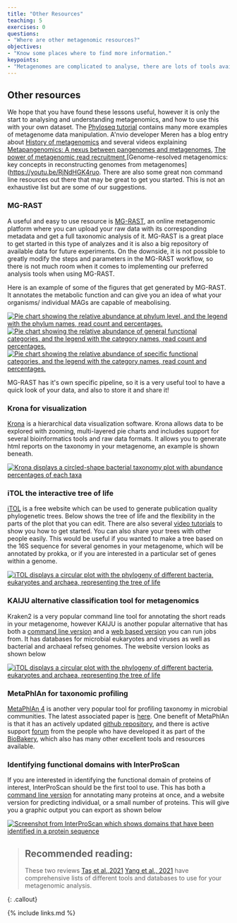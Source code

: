 ```yaml
---
title: "Other Resources"
teaching: 5
exercises: 0
questions:
- "Where are other metagenomic resources?"
objectives:
- "Know some places where to find more information."
keypoints:
- "Metagenomes are complicated to analyse, there are lots of tools available, and the best ones to use change frequently. Do you research and look for what are the most suitable tools to use for your analysis."
---
```


## Other resources
We hope that you have found these lessons useful, however it is only the start to analysing and understanding metagenomics, and how to use this with your own dataset.
The [Phyloseq tutorial](https://joey711.github.io/phyloseq/) contains many more examples of metagenome data manipulation. A'nvio developer Meren has a blog entry about [History of metagenomics](http://merenlab.org/2020/07/27/history-of-metagenomics/) and several videos explaining [Metapangenomics: A nexus between pangenomes and metagenomes](https://youtu.be/C3fHlccFxJw), [The power of metagenomic read recruitment](https://youtu.be/MqD4aN1p1qA),[Genome-resolved metagenomics: key concepts in reconstructing genomes from metagenomes](https://youtu.be/RjNdHGK4ruo. There are also some great non command line resources out there that may be great to get you started. This is not an exhaustive list but are some of our suggestions.

### MG-RAST

A useful and easy to use resource is [MG-RAST](https://www.mg-rast.org/), an online metagenomic platform where you can upload your raw data with its corresponding metadata and get a full taxonomic analysis of it. MG-RAST is a great place to get started in this type of analyzes and it is also a big repository of available data for future experiments. On the downside, it is not possible to greatly modify the steps and parameters in the MG-RAST workflow, so there is not much room when it comes to implementing our preferred analysis tools when using MG-RAST.

Here is an example of some of the figures that get generated by MG-RAST. It annotates the metabolic function and can give you an idea of what your organisms/ individual MAGs are capable of meabolising.

<a href="../fig/03-11-02.png">
  <img src="../fig/03-11-02.png" alt="Pie chart showing the relative abundance at phylum level, and the legend with the phylum names, read count and percentages." />
</a>



<a href="../fig/03-11-04.png">
  <img src="../fig/03-11-04.png" alt="Pie chart showing the relative abundance of general functional categories, and the legend with the category names, read count and percentages." />
</a>

<a href="../fig/03-11-05.png">
  <img src="../fig/03-11-05.png" alt="Pie chart showing the relative abundance of specific functional categories, and the legend with the category names, read count and percentages." />
</a>

MG-RAST has it's own specific pipeline, so it is a very useful tool to have a quick look of your data, and also to store it and share it!

### Krona for visualization

[Krona](https://github.com/marbl/Krona/wiki) is a hierarchical
data visualization software. Krona allows data to be explored with zooming,
multi-layered pie charts and includes support for several bioinformatics
tools and raw data formats. It allows you to generate html reports on the taxonomy in your metagenome, an example is shown beneath.

<a href="{{ page.root }}/fig/03-06-03.png">
  <img src="{{ page.root }}/fig/03-06-03.png" alt="Krona displays a circled-shape bacterial taxonomy plot with abundance percentages of each taxa " />
</a>

### iTOL the interactive tree of life

[iTOL](https://itol.embl.de/) is a free website which can be used to generate publication quality phylogenetic trees. Below shows the tree of life and the flexibility in the parts of the plot that you can edit. There are also several [video tutorials](https://itol.embl.de/video_tutorial.cgi) to show you how to get started. You can also share your trees with other people easily. This would be useful if you wanted to make a tree based on the 16S sequence for several genomes in your metagenome, which will be annotated by prokka, or if you are interested in a particular set of genes within a genome.

<a href="{{ page.root }}/fig/iTOL.png">
  <img src="{{ page.root }}/fig/iTOL.png" alt="iTOL displays a circular plot with the phylogeny of different bacteria, eukaryotes and archaea, representing the tree of life  " />
</a>

### KAIJU alternative classification tool for metagenomics
Kraken2 is a very popular command line tool for annotating the short reads in your metagenome, however KAIJU is another popular alternative that has both a [command line version](https://github.com/bioinformatics-centre/kaiju) and a [web based version](https://kaiju.binf.ku.dk/server) you can run jobs from. It has databases for microbial eukaryotes and viruses as well as bacterial and archaeal refseq genomes. The website version looks as shown below

<a href="{{ page.root }}/fig/KAIJU_website.png">
  <img src="{{ page.root }}/fig/KAIJU_website.png" alt="iTOL displays a circular plot with the phylogeny of different bacteria, eukaryotes and archaea, representing the tree of life  " />
</a>

### MetaPhlAn for taxonomic profiling

[MetaPhlAn 4](http://segatalab.cibio.unitn.it/tools/metaphlan/index.html) is another very popular tool for profiling taxonomy in microbial communities. The latest associated paper is [here](https://www.biorxiv.org/content/10.1101/2022.08.22.504593v1). One benefit of MetaPhlAn is that it has an actively updated [github repository](https://github.com/biobakery/MetaPhlAn/), and there is active support [forum](https://forum.biobakery.org/c/microbial-community-profiling/metaphlan/7) from the people who have developed it as part of the [BioBakery](https://huttenhower.sph.harvard.edu/tools/), which also has many other excellent tools and resources available.

### Identifying functional domains with InterProScan

If you are interested in identifying the functional domain of proteins of interest, InterProScan should be the first tool to use. This has both a [command line version](https://interproscan-docs.readthedocs.io/en/latest/HowToRun.html) for annotating many proteins at once, and a website version for predicting individual, or a small number of proteins. This will give you a graphic output you can export as shown below

<a href="{{ page.root }}/fig/interproscan.png">
  <img src="{{ page.root }}/fig/interproscan.png" alt="Screenshot from InterProScan which shows domains that have been identified in a protein sequence " />
</a>


> ## Recommended reading:
> These two reviews [Taş et al.,2021](https://www.sciencedirect.com/science/article/pii/S0958166921000240) [Yang et al., 2021](https://www.sciencedirect.com/science/article/pii/S2001037021004931#s0055) have comprehensive lists of different tools and databases to use for your metagenomic analysis.

{: .callout}

{% include links.md %}

